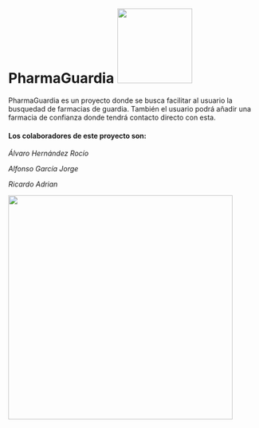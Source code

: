 # PharmaGuardia <img src="https://user-images.githubusercontent.com/91060831/158379573-7c7fe284-87a3-40a3-b8eb-30874de5c57e.png" width="150"/>

PharmaGuardia es un proyecto donde se busca facilitar al usuario la busquedad de farmacias de guardia. También el usuario podrá añadir una farmacia de confianza donde tendrá contacto directo con esta. 
<div>
  
  
<div>
  
#### Los colaboradores de este proyecto son:
  
*Álvaro Hernández Rocío*
  
*Alfonso García Jorge*
  
*Ricardo Adrian*

  
<img src="https://user-images.githubusercontent.com/91060831/158381637-5fe7baf5-9582-47b7-8fd0-744d395cdb67.jpg" width="450"/>

